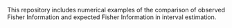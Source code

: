 This repository includes numerical examples of the comparison of observed Fisher Information and expected Fisher Information in interval estimation.

